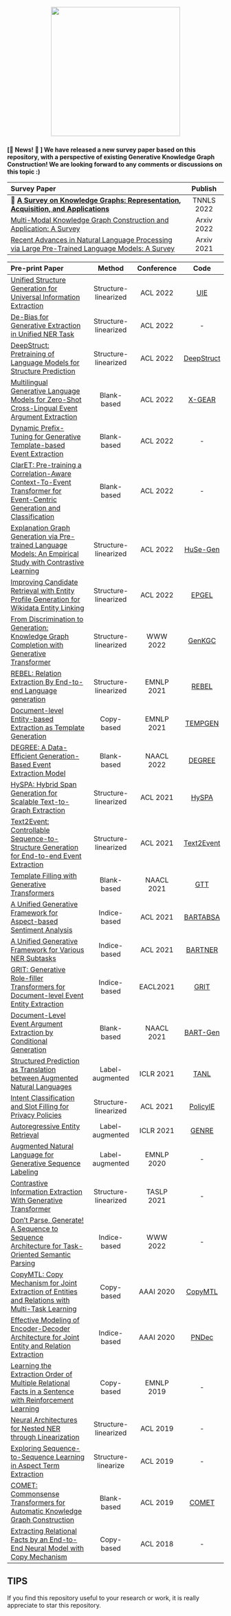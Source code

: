 <p align="center">
     <img src="./logo.png" width="300"/>
<p>
<!-- 
<h1 align="center">
    <p>Generative Knowledge Graph Construction: A Review</p>
</h1> -->

### 
**[:bell: News! :bell: ]
We have released a new survey paper based on this repository, with a perspective of existing Generative Knowledge Graph Construction! We are looking forward to any comments or discussions on this topic :)** 


|    Survey Paper    |  Publish   |
|  :---------  |:----------:|
| :triangular_flag_on_post: [**A Survey on Knowledge Graphs: Representation, Acquisition, and Applications**](https://ieeexplore.ieee.org/document/9416312) | TNNLS 2022 |
| [Multi-Modal Knowledge Graph Construction and Application: A Survey](https://arxiv.org/abs/2202.05786) | Arxiv 2022 |
| [Recent Advances in Natural Language Processing via Large Pre-Trained Language Models: A Survey](https://arxiv.org/abs/2111.01243) | Arxiv 2021 |


| Pre-print Paper                                                                                                                                                                                       |           Method           | Conference |                                  Code                                  |
|:------------------------------------------------------------------------------------------------------------------------------------------------------------------------------------------------------|:--------------------------:|:----------:|:----------------------------------------------------------------------:|
| [Unified Structure Generation for Universal Information Extraction](https://aclanthology.org/2022.acl-long.395/)                                                                                      |    Structure-linearized    |  ACL 2022  |               [UIE](https://github.com/universal-ie/UIE)               |
| [De-Bias for Generative Extraction in Unified NER Task](https://aclanthology.org/2022.acl-long.59/)                                                                                                   |    Structure-linearized    |  ACL 2022  |                                   -                                    |
| [DeepStruct: Pretraining of Language Models for Structure Prediction](https://arxiv.org/pdf/2205.10475.pdf)                                                                                           |    Structure-linearized    |  ACL 2022  |         [DeepStruct](https://github.com/cgraywang/deepstruct)          |
| [Multilingual Generative Language Models for Zero-Shot Cross-Lingual Event Argument Extraction](https://aclanthology.org/2022.acl-long.317/)                                                          |        Blank-based         |  ACL 2022  |             [X-GEAR](https://github.com/PlusLabNLP/X-Gear)             |
| [Dynamic Prefix-Tuning for Generative Template-based Event Extraction](https://aclanthology.org/2022.acl-long.358/)                                                                                   |        Blank-based         |  ACL 2022  |                                   -                                    |
| [ClarET: Pre-training a Correlation-Aware Context-To-Event Transformer for Event-Centric Generation and Classification](https://aclanthology.org/2022.acl-long.183/)                                  |        Blank-based         |  ACL 2022  |                                   -                                    |
| [Explanation Graph Generation via Pre-trained Language Models: An Empirical Study with Contrastive Learning](https://aclanthology.org/2022.acl-long.85/)                                              |    Structure-linearized    |  ACL 2022  |         [HuSe-Gen](https://github.com/swarnaHub/ExplagraphGen)         |
| [Improving Candidate Retrieval with Entity Profile Generation for Wikidata Entity Linking](https://aclanthology.org/2022.findings-acl.292/)                                                           |    Structure-linearized    |  ACL 2022  |           [EPGEL](https://github.com/laituan245/EL-Dockers/)           |
| [From Discrimination to Generation: Knowledge Graph Completion with Generative Transformer](https://arxiv.org/abs/2202.02113)                                                                         |    Structure-linearized    |  WWW 2022  | [GenKGC](https://github.com/zjunlp/PromptKG/tree/main/research/GenKGC) |
| [REBEL: Relation Extraction By End-to-end Language generation](https://aclanthology.org/2021.findings-emnlp.204/)                                                                                     |    Structure-linearized    | EMNLP 2021 |              [REBEL](https://github.com/babelscape/rebel)              |
| [Document-level Entity-based Extraction as Template Generation](https://aclanthology.org/2021.emnlp-main.426/)                                                                                        |         Copy-based         | EMNLP 2021 |            [TEMPGEN](https://github.com/PlusLabNLP/TempGen)            |
| [DEGREE: A Data-Efficient Generation-Based Event Extraction Model](https://arxiv.org/abs/2108.12724)                                                                                                  |        Blank-based         | NAACL 2022 |             [DEGREE](https://github.com/PlusLabNLP/DEGREE)             |
| [HySPA: Hybrid Span Generation for Scalable Text-to-Graph Extraction](https://aclanthology.org/2021.findings-acl.356/)                                                                                |    Structure-linearized    |  ACL 2021  |                [HySPA](https://github.com/renll/HySPA)                 |
| [Text2Event: Controllable Sequence-to-Structure Generation for End-to-end Event Extraction](https://aclanthology.org/2021.acl-long.217/)                                                              |    Structure-linearized    |  ACL 2021  |          [Text2Event](https://github.com/luyaojie/text2event)          |
| [Template Filling with Generative Transformers](https://aclanthology.org/2021.naacl-main.70/)                                                                                                         |        Blank-based         | NAACL 2021 |                 [GTT](https://github.com/xinyadu/gtt)                  |
| [A Unified Generative Framework for Aspect-based Sentiment Analysis](https://aclanthology.org/2021.acl-long.188/)                                                                                     |        Indice-based        |  ACL 2021  |              [BARTABSA](https://github.com/yhcc/BARTABSA)              |
| [A Unified Generative Framework for Various NER Subtasks](https://aclanthology.org/2021.acl-long.451/)                                                                                                |        Indice-based        |  ACL 2021  |               [BARTNER](https://github.com/yhcc/BARTNER)               |
| [GRIT: Generative Role-filler Transformers for Document-level Event Entity Extraction](https://aclanthology.org/2021.eacl-main.52/)                                                                   |        Indice-based        |  EACL2021  |        [GRIT](https://github.com/xinyadu/grit_doc_event_entity)        |
| [Document-Level Event Argument Extraction by Conditional Generation](https://aclanthology.org/2021.naacl-main.69/)                                                                                    |        Blank-based         | NAACL 2021 |          [BART-Gen](https://github.com/raspberryice/gen-arg)           |
| [Structured Prediction as Translation between Augmented Natural Languages](https://openreview.net/forum?id=US-TP-xnXI)                                                                                |      Label-augmented       | ICLR 2021  |            [TANL](https://github.com/amazon-research/tanl)             |
| [Intent Classification and Slot Filling for Privacy Policies](https://aclanthology.org/2021.acl-long.340/)                                                                                            |    Structure-linearized    |  ACL 2021  |           [PolicyIE](https://github.com/wasiahmad/PolicyIE)            |
| [Autoregressive Entity Retrieval](https://openreview.net/forum?id=5k8F6UU39V)                                                                                                                         |             Label-augmented              | ICLR 2021  |           [GENRE](https://github.com/facebookresearch/GENRE)           |
| [Augmented Natural Language for Generative Sequence Labeling](https://aclanthology.org/2020.emnlp-main.27/)                                                                                                   |             Label-augmented             | EMNLP 2020 |                                   -                                    |
| [Contrastive Information Extraction With Generative Transformer](https://ieeexplore.ieee.org/document/9537684)                                                                                                |          Structure-linearized             | TASLP 2021 |                                   -                                    |
| [Don’t Parse, Generate! A Sequence to Sequence Architecture for Task-Oriented Semantic Parsing](https://dl.acm.org/doi/10.1145/3366423.3380064)                                                                                                |         Indice-based         |  WWW 2022  |                                   -                                    |
| [CopyMTL: Copy Mechanism for Joint Extraction of Entities and Relations with Multi-Task Learning](https://ojs.aaai.org/index.php/AAAI/article/view/6495)                                                                                                |       Copy-based        | AAAI 2020  |           [CopyMTL](https://github.com/WindChimeRan/CopyMTL)           |
| [Effective Modeling of Encoder-Decoder Architecture for Joint Entity and Relation Extraction](https://ojs.aaai.org/index.php/AAAI/article/view/6374)                                                                                                |           Indice-based                  | AAAI 2020  |         [PNDec](https://github.com/nusnlp/PtrNetDecoding4JERE)         |
| [Learning the Extraction Order of Multiple Relational Facts in a Sentence with Reinforcement Learning](https://aclanthology.org/D19-1035/)                                                                                                |           Copy-based            | EMNLP 2019 |                                   -                                    |
| [Neural Architectures for Nested NER through Linearization](https://aclanthology.org/P19-1527/)                                                                                                |         Structure-linearized      |  ACL 2019  |                                   -                                    |
| [Exploring Sequence-to-Sequence Learning in Aspect Term Extraction](https://aclanthology.org/P19-1344/)                                                                                                |          Structure-linearize             |  ACL 2019  |                                   -                                    |
| [COMET: Commonsense Transformers for Automatic Knowledge Graph Construction](https://aclanthology.org/P19-1470/)                                                                                                |             Blank-based           |  ACL 2019  |       [COMET](https://github.com/atcbosselut/comet-commonsense)        |
| [Extracting Relational Facts by an End-to-End Neural Model with Copy Mechanism](https://aclanthology.org/P18-1047/)                                                                                                |            Copy-based            |  ACL 2018  |                                   -                                    |

## TIPS
If you find this repository useful to your research or work, it is really appreciate to star this repository. 






